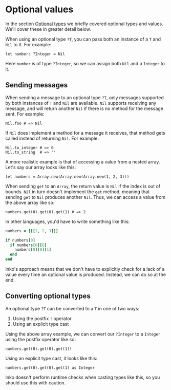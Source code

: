 # Optional values

In the section [Optional types](basic-types.md#optional-types) we briefly
covered optional types and values. We'll cover these in greater detail below.

When using an optional type `?T`, you can pass both an instance of a `T` and
`Nil` to it. For example:

```inko
let number: ?Integer = Nil
```

Here `number` is of type `?Integer`, so we can assign both `Nil` and a `Integer`
to it.

## Sending messages

When sending a message to an optional type `?T`, only messages supported by both
instances of `T` and `Nil` are available. `Nil` supports receiving any message,
and will return another `Nil` if there is no method for the message sent. For
example:

```inko
Nil.foo # => Nil
```

If `Nil` does implement a method for a message it receives, that method gets
called instead of returning `Nil`. For example:

```inko
Nil.to_integer # => 0
Nil.to_string  # => ''
```

A more realistic example is that of accessing a value from a nested array. Let's
say our array looks like this:

```inko
let numbers = Array.new(Array.new(Array.new(1, 2, 3)))
```

When sending `get` to an `Array`, the return value is `Nil` if the index is out
of bounds. `Nil` in turn doesn't implement the `get` method, meaning that
sending `get` to `Nil` produces another `Nil`. Thus, we can access a value from
the above array like so:

```inko
numbers.get(0).get(0).get(1) # => 2
```

In other languages, you'd have to write something like this:

```ruby
numbers = [[[1, 2, 3]]]

if numbers[0]
  if numbers[0][0]
    numbers[0][0][1]
  end
end
```

Inko's approach means that we don't have to explicitly check for a lack of a
value every time an optional value is produced. Instead, we can do so at the
end.

## Converting optional types

An optional type `?T` can be converted to a `T` in one of two ways:

1. Using the postfix `!` operator
1. Using an explicit type cast

Using the above array example, we can convert our `?Integer` to a `Integer`
using the postfix operator like so:

```inko
numbers.get(0).get(0).get(1)!
```

Using an explicit type cast, it looks like this:

```inko
numbers.get(0).get(0).get(1) as Integer
```

Inko doesn't perform runtime checks when casting types like this, so you should
use this with caution.
